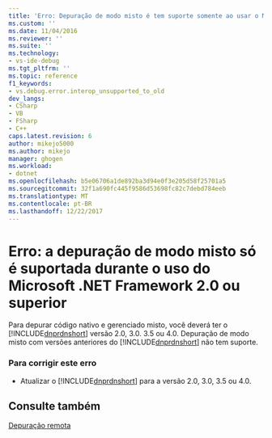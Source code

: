 ```yaml
---
title: 'Erro: Depuração de modo misto é tem suporte somente ao usar o Microsoft .NET Framework 2.0 ou superior | Microsoft Docs'
ms.custom: ''
ms.date: 11/04/2016
ms.reviewer: ''
ms.suite: ''
ms.technology:
- vs-ide-debug
ms.tgt_pltfrm: ''
ms.topic: reference
f1_keywords:
- vs.debug.error.interop_unsupported_to_old
dev_langs:
- CSharp
- VB
- FSharp
- C++
caps.latest.revision: 6
author: mikejo5000
ms.author: mikejo
manager: ghogen
ms.workload:
- dotnet
ms.openlocfilehash: b5e06706a1de892ba3d94e0f3e205d58f25701a5
ms.sourcegitcommit: 32f1a690fc445f9586d53698fc82c7debd784eeb
ms.translationtype: MT
ms.contentlocale: pt-BR
ms.lasthandoff: 12/22/2017
---
```

# <a name="error-mixed-mode-debugging-is-supported-only-when-using-microsoft-net-framework-20-or-greater"></a>Erro: a depuração de modo misto só é suportada durante o uso do Microsoft .NET Framework 2.0 ou superior
Para depurar código nativo e gerenciado misto, você deverá ter o [!INCLUDE[dnprdnshort](../code-quality/includes/dnprdnshort_md.md)] versão 2.0, 3.0. 3.5 ou 4.0. Depuração de modo misto com versões anteriores do [!INCLUDE[dnprdnshort](../code-quality/includes/dnprdnshort_md.md)] não tem suporte.  
  
### <a name="to-correct-this-error"></a>Para corrigir este erro  
  
-   Atualizar o [!INCLUDE[dnprdnshort](../code-quality/includes/dnprdnshort_md.md)] para a versão 2.0, 3.0, 3.5 ou 4.0.  
  
## <a name="see-also"></a>Consulte também  
 [Depuração remota](../debugger/remote-debugging.md)